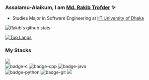 ### Assalamu-Alaikum, I am [Md. Rakib Trofder](https://www.linkedin.com/in/md-rakib-trofder-15222318b/) ✨




- Studies Major in Software Engineering at [IIT,University of Dhaka](http://www.iit.du.ac.bd/)



![Rakib's github stats](https://github-readme-stats.vercel.app/api?username=rakib3004&show_icons=true&theme=tokyonight)


[![Top Langs](https://github-readme-stats.vercel.app/api/top-langs/?username=rakib3004&layout=compact)](https://github.com/rakib3004/github-readme-stats)


### My Stacks
<img src="https://img.shields.io/badge/Languages-151515?style=for-the-badge&logo=plex&logoColor=FFFFFF"><br/>
![badge-c](https://img.shields.io/badge/c-151515?style=for-the-badge&logo=c&logoColor=ffffff&labelColor=1344a0)
![badge-cpp](https://img.shields.io/badge/c%2B%2B-151515?style=for-the-badge&logo=c%2B%2B&logoColor=79740e&labelColor=151515)
![badge-java](https://img.shields.io/badge/java-151515?style=for-the-badge&logo=java&logoColor=79740e&labelColor=151515) <br/>
![badge-python](https://img.shields.io/badge/python-151515?style=for-the-badge&logo=python&logoColor=79740e&labelColor=151515)
![badge-git](https://img.shields.io/badge/git-151515?style=for-the-badge&logo=git&logoColor=79740e&labelColor=151515)
<img src="https://img.shields.io/badge/Database-151515?style=for-the-badge&logo=Redis&logoColor=FFFFFF">







